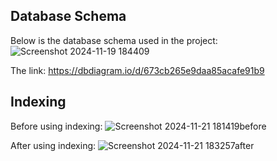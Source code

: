 ## Database Schema

Below is the database schema used in the project:
![Screenshot 2024-11-19 184409](https://github.com/user-attachments/assets/7ae3f70b-7e0e-4d81-9aab-c1b43abdc868)

The link: https://dbdiagram.io/d/673cb265e9daa85acafe91b9

## Indexing
Before using indexing:
![Screenshot 2024-11-21 181419before](https://github.com/user-attachments/assets/6c06df80-f4da-40ce-9463-67f0b93c9310)

After using indexing:
![Screenshot 2024-11-21 183257after](https://github.com/user-attachments/assets/677d5c41-1756-45ee-a43a-ffe2a8dcc90f)





